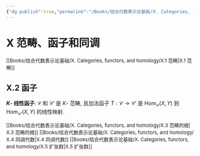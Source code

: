 ```yaml
---
{"dg-publish":true,"permalink":"/Books/结合代数表示论基础/Ⅹ. Categories, functors, and homology/Ⅹ.2 函子/","dgPassFrontmatter":true,"created":"2024-08-05T17:26:13.937+08:00","updated":"2024-08-16T20:56:42.245+08:00"}
---
```


# Ⅹ 范畴、函子和同调

<font size="2">[[Books/结合代数表示论基础/Ⅹ. Categories, functors, and homology/Ⅹ.1 范畴\|Ⅹ.1 范畴]]</font>
## Ⅹ.2 函子

**$K$- 线性函子**: $\mathcal{C}$ 和 $\mathcal{C}'$ 是 $K$- 范畴, 且加法函子 $T:\mathcal{C}\rightarrow\mathcal{C'}$ 是 $\mathrm{Hom}_{\mathcal{C}}(X,Y)$ 到 $\mathrm{Hom}_{\mathcal{C'}}(X,Y)$ 的线性映射.

<font size="2">[[Books/结合代数表示论基础/Ⅹ. Categories, functors, and homology/Ⅹ.3 范畴的根\|Ⅹ.3 范畴的根]]</font>
<font size="2"> [[Books/结合代数表示论基础/Ⅹ. Categories, functors, and homology/Ⅹ.4 同调代数\|Ⅹ.4 同调代数]]</font>
<font size="2">[[Books/结合代数表示论基础/Ⅹ. Categories, functors, and homology/Ⅹ.5 扩张群\|Ⅹ.5 扩张群]]</font>